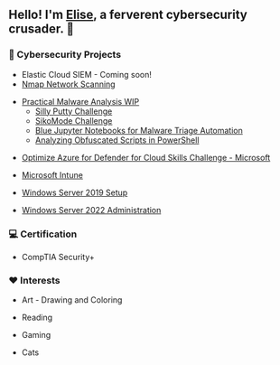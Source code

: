 ## Hello! I'm [Elise](https://www.linkedin.com/in/elisewright23/), a ferverent cybersecurity crusader. 🦉
 

<!--
**CertainRisk/CertainRisk** is a ✨ _special_ ✨ repository because its `README.md` (this file) appears on your GitHub profile.

Here are some ideas to get you started:

- 🔭 I’m currently working on ...
- 🌱 I’m currently learning ...
- 👯 I’m looking to collaborate on ...
- 🤔 I’m looking for help with ...
- 💬 Ask me about ...
- 📫 How to reach me: ...
- ⚡ Fun fact: ...
-->
### 🌋 Cybersecurity Projects 
- Elastic Cloud SIEM - Coming soon!
- [Nmap Network Scanning](https://github.com/CertainRisk/Nmap-network-scanning-project) 
* [Practical Malware Analysis WIP](https://github.com/CertainRisk/Malware-Analysis-Triage)
    - [Silly Putty Challenge](https://github.com/CertainRisk/Silly-Putty-Challenge/)
    - [SikoMode Challenge](https://github.com/CertainRisk/sikomode-challenge-MAT)
    - [Blue Jupyter Notebooks for Malware Triage Automation](https://github.com/CertainRisk/Triage-Automation-Blue-Jupyter)
    - [Analyzing Obfuscated Scripts in PowerShell](https://github.com/CertainRisk/Analyzing-Obfuscated-Scripts-PS)
      
- [Optimize Azure for Defender for Cloud Skills Challenge - Microsoft](https://github.com/CertainRisk/optimize-azure-with-defender-for-cloud-challenge)
- [Microsoft Intune](https://github.com/CertainRisk/Microsoft-Intune)
  
- [Windows Server 2019 Setup](https://github.com/CertainRisk/windows-server-2019-setup)
- [Windows Server 2022 Administration](https://github.com/CertainRisk/Windows-Server-2022)
  
### 💻 Certification
- CompTIA Security+

### ❤️ Interests
- Art - Drawing and Coloring
* Reading
+ Gaming
- Cats
